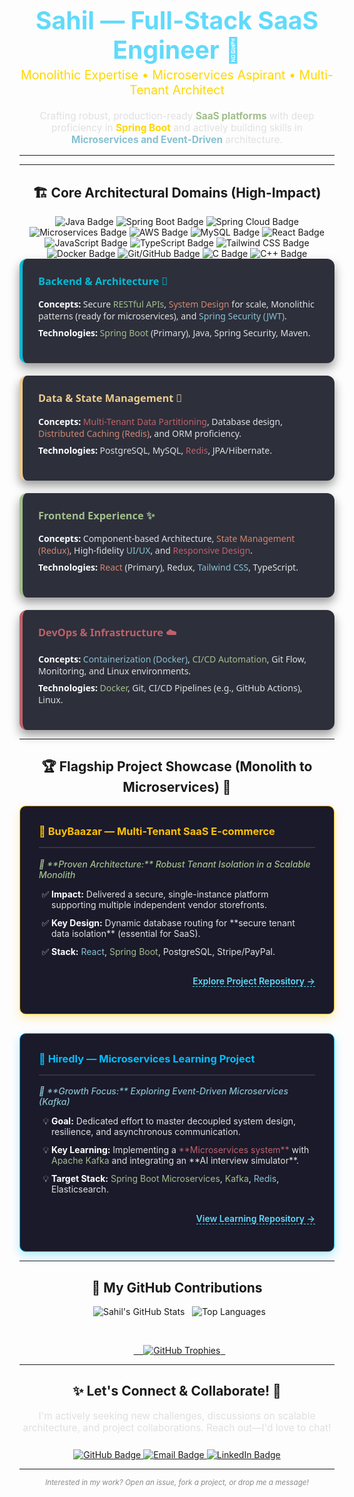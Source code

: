 
<div align="center">
  <h1 style="color: #61DAFB; font-size: 2.8em; margin-bottom: 5px;">
    Sahil — Full-Stack SaaS Engineer 🚀
  </h1>
  <h3 style="color: #FFD700; margin-top: 0; font-size: 1.4em; font-weight: 400;">
    Monolithic Expertise • Microservices Aspirant • Multi-Tenant Architect
  </h3>
</div>

<p align="center" style="color: #E0E0E0; font-size: 1.1em; margin-top: 20px;">
  Crafting robust, production-ready <strong style="color: #A3BE8C;">SaaS platforms</strong> with deep proficiency in <strong style="color: #FFD700;">Spring Boot</strong> and actively building skills in <strong style="color: #88C0D0;">Microservices and Event-Driven</strong> architecture.
</p>

---

---

<h2 align="center">🏗️ Core Architectural Domains (High-Impact)</h2>
<div align="center">
<img src="https://img.shields.io/badge/Java-007396?style=for-the-badge&logo=openjdk&logoColor=white" alt="Java Badge" />
<img src="https://custom-icon-badges.demolab.com/badge/Spring%20Boot-8BC34A.svg?style=for-the-badge&logo=spring&logoColor=white" alt="Spring Boot Badge" />
<img src="https://custom-icon-badges.demolab.com/badge/Spring%20Cloud-27AE60.svg?style=for-the-badge&logo=spring&logoColor=white" alt="Spring Cloud Badge" />
<img src="https://img.shields.io/badge/Microservices-FF4500?style=for-the-badge&logo=kubernetes&logoColor=white" alt="Microservices Badge" />
<img src="https://img.shields.io/badge/AWS-FF9900?style=for-the-badge&logo=amazon-aws&logoColor=white" alt="AWS Badge" />
<img src="https://img.shields.io/badge/MySQL-4479A1?style=for-the-badge&logo=mysql&logoColor=white" alt="MySQL Badge" />

<img src="https://img.shields.io/badge/React-61DAFB?style=for-the-badge&logo=react&logoColor=black" alt="React Badge" />
<img src="https://img.shields.io/badge/JavaScript-F7DF1E?style=for-the-badge&logo=javascript&logoColor=black" alt="JavaScript Badge" />
<img src="https://img.shields.io/badge/TypeScript-3178C6?style=for-the-badge&logo=typescript&logoColor=white" alt="TypeScript Badge" />
<img src="https://img.shields.io/badge/Tailwind%20CSS-06B6D4?style=for-the-badge&logo=tailwind-css&logoColor=white" alt="Tailwind CSS Badge" />
<img src="https://img.shields.io/badge/Docker-2496ED?style=for-the-badge&logo=docker&logoColor=white" alt="Docker Badge" />
<img src="https://img.shields.io/badge/Git%2FGitHub-181717?style=for-the-badge&logo=github&logoColor=white" alt="Git/GitHub Badge" />

<img src="https://img.shields.io/badge/C-A8B9CC?style=for-the-badge&logo=c&logoColor=black" alt="C Badge" />
<img src="https://img.shields.io/badge/C++-00599C?style=for-the-badge&logo=cplusplus&logoColor=white" alt="C++ Badge" />
</div>




<div style="display: flex; flex-wrap: wrap; justify-content: space-around; gap: 20px; font-family: 'Segoe UI', Arial, sans-serif;">

<div style="background-color: #2D2F3B; padding: 25px; border-radius: 12px; flex: 1 1 45%; box-shadow: 0 8px 16px rgba(0, 0, 0, 0.4); border-left: 5px solid #00BCD4;">
<h3 style="color: #00BCD4; margin-top: 0;">Backend & Architecture 🧠</h3>
<ul style="list-style-type: none; padding: 0;">
<li style="margin-bottom: 8px; color: #E0E0E0;"><strong style="color: #FFF;">Concepts:</strong> Secure <span style="color: #A3BE8C;">RESTful APIs</span>, <span style="color: #D08770;">System Design</span> for scale, Monolithic patterns (ready for microservices), and <span style="color: #88C0D0;">Spring Security (JWT)</span>.</li>
<li style="color: #E0E0E0;"><strong style="color: #FFF;">Technologies:</strong> <span style="color: #A3BE8C;">Spring Boot</span> (Primary), Java, Spring Security, Maven.</li>
</ul>
</div>

<div style="background-color: #2D2F3B; padding: 25px; border-radius: 12px; flex: 1 1 45%; box-shadow: 0 8px 16px rgba(0, 0, 0, 0.4); border-left: 5px solid #EBCB8B;">
<h3 style="color: #EBCB8B; margin-top: 0;">Data & State Management 💾</h3>
<ul style="list-style-type: none; padding: 0;">
<li style="margin-bottom: 8px; color: #E0E0E0;"><strong style="color: #FFF;">Concepts:</strong> <span style="color: #BF616A;">Multi-Tenant Data Partitioning</span>, Database design, <span style="color: #D08770;">Distributed Caching (Redis)</span>, and ORM proficiency.</li>
<li style="color: #E0E0E0;"><strong style="color: #FFF;">Technologies:</strong> PostgreSQL, MySQL, <span style="color: #BF616A;">Redis</span>, JPA/Hibernate.</li>
</ul>
</div>

<div style="background-color: #2D2F3B; padding: 25px; border-radius: 12px; flex: 1 1 45%; box-shadow: 0 8px 16px rgba(0, 0, 0, 0.4); border-left: 5px solid #A3BE8C;">
<h3 style="color: #A3BE8C; margin-top: 0;">Frontend Experience ✨</h3>
<ul style="list-style-type: none; padding: 0;">
<li style="margin-bottom: 8px; color: #E0E0E0;"><strong style="color: #FFF;">Concepts:</strong> Component-based Architecture, <span style="color: #D08770;">State Management (Redux)</span>, High-fidelity <span style="color: #88C0D0;">UI/UX</span>, and <span style="color: #BF616A;">Responsive Design</span>.</li>
<li style="color: #E0E0E0;"><strong style="color: #FFF;">Technologies:</strong> <span style="color: #D08770;">React</span> (Primary), Redux, <span style="color: #88C0D0;">Tailwind CSS</span>, TypeScript.</li>
</ul>
</div>

<div style="background-color: #2D2F3B; padding: 25px; border-radius: 12px; flex: 1 1 45%; box-shadow: 0 8px 16px rgba(0, 0, 0, 0.4); border-left: 5px solid #BF616A;">
<h3 style="color: #BF616A; margin-top: 0;">DevOps & Infrastructure ☁️</h3>
<ul style="list-style-type: none; padding: 0;">
<li style="margin-bottom: 8px; color: #E0E0E0;"><strong style="color: #FFF;">Concepts:</strong> <span style="color: #88C0D0;">Containerization (Docker)</span>, <span style="color: #A3BE8C;">CI/CD Automation</span>, Git Flow, Monitoring, and Linux environments.</li>
<li style="color: #E0E0E0;"><strong style="color: #FFF;">Technologies:</strong> <span style="color: #A3BE8C;">Docker</span>, Git, CI/CD Pipelines (e.g., GitHub Actions), Linux.</li>
</ul>
</div>
</div>

---

<h2 align="center">🏆 Flagship Project Showcase (Monolith to Microservices) 🚀</h2>

<div style="display: flex; flex-wrap: wrap; justify-content: space-around; gap: 30px;">

  <div style="background-color: #1A1A2A; padding: 30px; border-radius: 10px; flex: 1 1 45%; box-shadow: 0 6px 15px rgba(255, 193, 7, 0.3); border: 1px solid #FFC107; transition: transform 0.3s ease-in-out;">
    <h3 style="color: #FFC107; margin-top: 0; border-bottom: 2px solid #333345; padding-bottom: 15px; font-weight: 700;">
      🛒 <span style="color: #FFC107;">BuyBaazar</span> — Multi-Tenant SaaS E-commerce
    </h3>
    <p style="color: #A3BE8C; font-style: italic; margin-top: 15px; font-weight: 500;">
      🎯 **Proven Architecture:** <span style="color: #A3BE8C;">Robust Tenant Isolation in a Scalable Monolith</span>
    </p>
    <ul style="list-style-type: '✅ '; padding-left: 20px; color: #E0E0E0;">
      <li style="margin-bottom: 12px;"><strong style="color: #FFF;">Impact:</strong> Delivered a secure, single-instance platform supporting multiple independent vendor storefronts.</li>
      <li style="margin-bottom: 12px;"><strong style="color: #FFF;">Key Design:</strong> Dynamic database routing for **secure tenant data isolation** (essential for SaaS).</li>
      <li style="margin-bottom: 0;"><strong style="color: #FFF;">Stack:</strong> <span style="color: #88C0D0;">React</span>, <span style="color: #A3BE8C;">Spring Boot</span>, PostgreSQL, Stripe/PayPal.</li>
    </ul>
    <p align="right" style="margin-top: 30px;"><a href="https://github.com/SahilAgroha/BuyBaazar" style="color: #61DAFB; text-decoration: none; font-weight: 600; border-bottom: 1px dashed #61DAFB;">Explore Project Repository →</a></p>
  </div>

  <div style="background-color: #1A1A2A; padding: 30px; border-radius: 10px; flex: 1 1 45%; box-shadow: 0 6px 15px rgba(0, 191, 255, 0.3); border: 1px solid #00BFFF; transition: transform 0.3s ease-in-out;">
    <h3 style="color: #00BFFF; margin-top: 0; border-bottom: 2px solid #333345; padding-bottom: 15px; font-weight: 700;">
      🧠 <span style="color: #00BFFF;">Hiredly</span> — Microservices Learning Project
    </h3>
    <p style="color: #88C0D0; font-style: italic; margin-top: 15px; font-weight: 500;">
      🎯 **Growth Focus:** <span style="color: #88C0D0;">Exploring Event-Driven Microservices (Kafka)</span>
    </p>
    <ul style="list-style-type: '💡 '; padding-left: 20px; color: #E0E0E0;">
      <li style="margin-bottom: 12px;"><strong style="color: #FFF;">Goal:</strong> Dedicated effort to master decoupled system design, resilience, and asynchronous communication.</li>
      <li style="margin-bottom: 12px;"><strong style="color: #FFF;">Key Learning:</strong> Implementing a <span style="color: #BF616A;">**Microservices system**</span> with <span style="color: #A3BE8C;">Apache Kafka</span> and integrating an **AI interview simulator**.</li>
      <li style="margin-bottom: 0;"><strong style="color: #FFF;">Target Stack:</strong> <span style="color: #A3BE8C;">Spring Boot Microservices</span>, <span style="color: #A3BE8C;">Kafka</span>, <span style="color: #88C0D0;">Redis</span>, Elasticsearch.</li>
    </ul>
    <p align="right" style="margin-top: 30px;"><a href="https://github.com/SahilAgroha/Hiredly" style="color: #61DAFB; text-decoration: none; font-weight: 600; border-bottom: 1px dashed #61DAFB;">View Learning Repository →</a></p>
  </div>
</div>

---
<h2 align="center">🚀 My GitHub Contributions</h2>

<p align="center">
  <img src="https://github-readme-stats.vercel.app/api?username=SahilAgroha&show_icons=true&theme=radical&hide_border=false&count_private=true&line_height=25" alt="Sahil's GitHub Stats" />
  <img src="https://github-readme-stats.vercel.app/api/top-langs/?username=SahilAgroha&layout=compact&theme=radical&hide_border=false" alt="Top Languages" />
</p>
<br>
<p align="center">
  <a href="https://github.com/SahilAgroha">
    <img src="https://github-profile-trophy.vercel.app/?username=SahilAgroha&theme=radical" alt="GitHub Trophies" />
  </a>
</p>

---
<h2 align="center">✨ Let's Connect & Collaborate! 🚀</h2>

<p align="center" style="color: #E0E0E0; font-size: 1.1em; margin-bottom: 25px;">
  I'm actively seeking new challenges, discussions on scalable architecture, and project collaborations. Reach out—I'd love to chat!
</p>

<div align="center">
  <a href="https://github.com/SahilAgroha">
    <img src="https://custom-icon-badges.demolab.com/badge/GitHub-181717.svg?style=for-the-badge&logo=github&logoColor=FFFFFF&labelColor=181717" alt="GitHub Badge" />
  </a>
  <a href="mailto:sahil.sheoran.agroha@gmail.com">
    <img src="https://custom-icon-badges.demolab.com/badge/Email%20Me-D93025.svg?style=for-the-badge&logo=gmail&logoColor=white&labelColor=C5221F" alt="Email Badge" />
</a>
  <a href="https://linkedin.com/in/sahilagroha">
    <img src="https://custom-icon-badges.demolab.com/badge/LinkedIn-004B91.svg?style=for-the-badge&logo=linkedin&logoColor=white&labelColor=003D7C" alt="LinkedIn Badge" />
  </a>
</div>

---
<div align="center">
  <small style="color: #888888; font-style: italic;">Interested in my work? Open an issue, fork a project, or drop me a message!</small>
</div>

